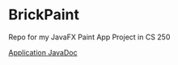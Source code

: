 # BrickPaint
 Repo for my JavaFX Paint App Project in CS 250
 
[Application JavaDoc](https://mattget.github.io/PaintJavaDocs/com.example.brickpaint/module-summary.html "BrickPaint JavaDoc")
